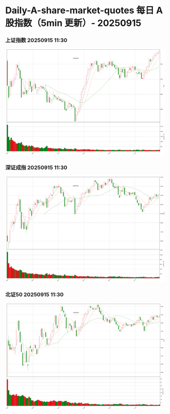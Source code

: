 
# Daily-A-share-market-quotes 每日 A 股指数（5min 更新）- 20250915

### 上证指数 20250915 11:30
![](./fig/2025/9/20250915-sh000001.png)

### 深证成指 20250915 11:30
![](./fig/2025/9/20250915-sz399001.png)

### 北证50 20250915 11:30
![](./fig/2025/9/20250915-bj899050.png)

